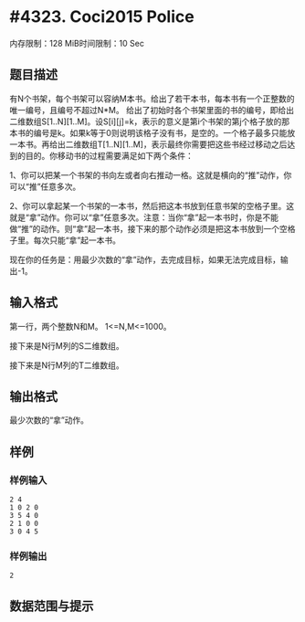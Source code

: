 # #4323. Coci2015 Police

内存限制：128 MiB时间限制：10 Sec

## 题目描述

有N个书架，每个书架可以容纳M本书。给出了若干本书，每本书有一个正整数的唯一编号，且编号不超过N*M。 给出了初始时各个书架里面的书的编号，即给出二维数组S[1..N][1..M]。设S[i][j]=k，表示的意义是第i个书架的第j个格子放的那本书的编号是k。如果k等于0则说明该格子没有书，是空的。一个格子最多只能放一本书。再给出二维数组T[1..N][1..M]，表示最终你需要把这些书经过移动之后达到的目的。你移动书的过程需要满足如下两个条件：

1、你可以把某一个书架的书向左或者向右推动一格。这就是横向的&ldquo;推&rdquo;动作，你可以&ldquo;推&rdquo;任意多次。

2、你可以拿起某一个书架的一本书，然后把这本书放到任意书架的空格子里。这就是&ldquo;拿&rdquo;动作。你可以&ldquo;拿&rdquo;任意多次。注意：当你&ldquo;拿&rdquo;起一本书时，你是不能做&ldquo;推&rdquo;的动作。则&ldquo;拿&rdquo;起一本书，接下来的那个动作必须是把这本书放到一个空格子里。每次只能&ldquo;拿&rdquo;起一本书。

现在你的任务是：用最少次数的&ldquo;拿&rdquo;动作，去完成目标，如果无法完成目标，输出-1。

## 输入格式

第一行，两个整数N和M。 1<=N,M<=1000。

接下来是N行M列的S二维数组。

接下来是N行M列的T二维数组。

## 输出格式

最少次数的&ldquo;拿&rdquo;动作。

## 样例

### 样例输入

    
    2 4
    1 0 2 0
    3 5 4 0
    2 1 0 0
    3 0 4 5
    
    

### 样例输出

    
    2
    

## 数据范围与提示

